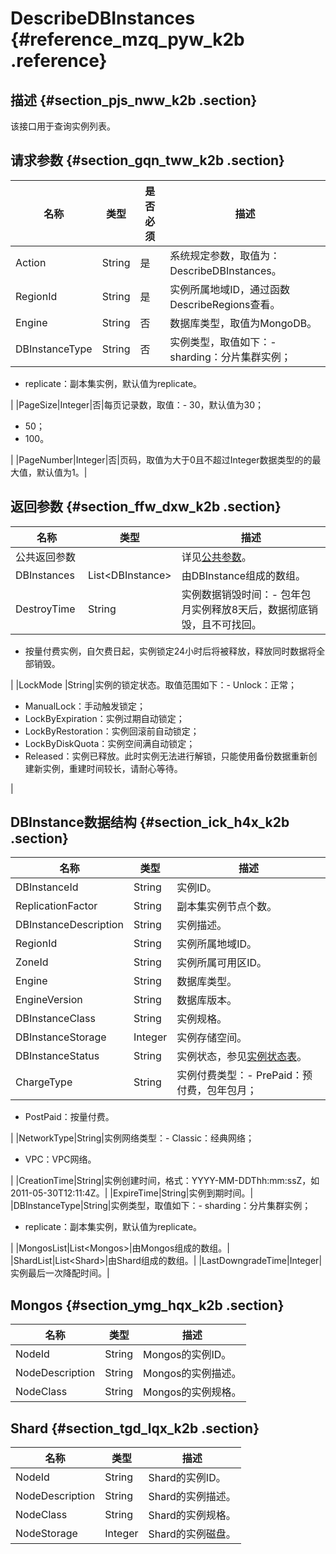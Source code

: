 # DescribeDBInstances {#reference_mzq_pyw_k2b .reference}

## 描述 {#section_pjs_nww_k2b .section}

该接口用于查询实例列表。

## 请求参数 {#section_gqn_tww_k2b .section}

|名称|类型|是否必须|描述|
|--|--|----|--|
|Action|String|是|系统规定参数，取值为：DescribeDBInstances。|
|RegionId|String|是|实例所属地域ID，通过函数DescribeRegions查看。|
|Engine|String|否|数据库类型，取值为MongoDB。|
|DBInstanceType|String|否|实例类型，取值如下：-   sharding：分片集群实例；
-   replicate：副本集实例，默认值为replicate。

|
|PageSize|Integer|否|每页记录数，取值：-   30，默认值为30；
-   50；
-   100。

|
|PageNumber|Integer|否|页码，取值为大于0且不超过Integer数据类型的的最大值，默认值为1。|

## 返回参数 {#section_ffw_dxw_k2b .section}

|名称|类型|描述|
|--|--|--|
|公共返回参数| |详见[公共参数](intl.zh-CN/API参考/API参考/公共参数.md#)。|
|DBInstances|List<DBInstance\>|由DBInstance组成的数组。|
|DestroyTime |String|实例数据销毁时间：-   包年包月实例释放8天后，数据彻底销毁，且不可找回。
-   按量付费实例，自欠费日起，实例锁定24小时后将被释放，释放同时数据将全部销毁。

 |
|LockMode |String|实例的锁定状态。取值范围如下：-   Unlock：正常；
-   ManualLock：手动触发锁定；
-   LockByExpiration：实例过期自动锁定；
-   LockByRestoration：实例回滚前自动锁定；
-   LockByDiskQuota：实例空间满自动锁定；
-   Released：实例已释放。此时实例无法进行解锁，只能使用备份数据重新创建新实例，重建时间较长，请耐心等待。

|

## DBInstance数据结构 {#section_ick_h4x_k2b .section}

|名称|类型|描述|
|--|--|--|
|DBInstanceId|String|实例ID。|
|ReplicationFactor|String|副本集实例节点个数。|
|DBInstanceDescription|String|实例描述。|
|RegionId|String|实例所属地域ID。|
|ZoneId|String|实例所属可用区ID。|
|Engine|String|数据库类型。|
|EngineVersion|String|数据库版本。|
|DBInstanceClass|String|实例规格。|
|DBInstanceStorage|Integer|实例存储空间。|
|DBInstanceStatus|String|实例状态，参见[实例状态表](https://www.alibabacloud.com/help/zh/doc-detail/63870.htm)。|
|ChargeType|String|实例付费类型：-   PrePaid：预付费，包年包月；
-   PostPaid：按量付费。

|
|NetworkType|String|实例网络类型：-   Classic：经典网络；
-   VPC：VPC网络。

|
|CreationTime|String|实例创建时间，格式：YYYY-MM-DDThh:mm:ssZ，如2011-05-30T12:11:4Z。|
|ExpireTime|String|实例到期时间。|
|DBInstanceType|String|实例类型，取值如下：-   sharding：分片集群实例；
-   replicate：副本集实例，默认值为replicate。

|
|MongosList|List<Mongos\>|由Mongos组成的数组。|
|ShardList|List<Shard\>|由Shard组成的数组。|
|LastDowngradeTime|Integer|实例最后一次降配时间。|

## Mongos {#section_ymg_hqx_k2b .section}

|名称|类型|描述|
|--|--|--|
|NodeId|String|Mongos的实例ID。|
|NodeDescription|String|Mongos的实例描述。|
|NodeClass|String|Mongos的实例规格。|

## Shard {#section_tgd_lqx_k2b .section}

|名称|类型|描述|
|--|--|--|
|NodeId|String|Shard的实例ID。|
|NodeDescription|String|Shard的实例描述。|
|NodeClass|String|Shard的实例规格。|
|NodeStorage|Integer|Shard的实例磁盘。|

